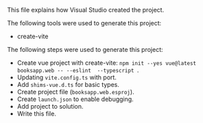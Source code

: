 This file explains how Visual Studio created the project.

The following tools were used to generate this project:
- create-vite

The following steps were used to generate this project:
- Create vue project with create-vite: `npm init --yes vue@latest booksapp.web -- --eslint  --typescript `.
- Updating `vite.config.ts` with port.
- Add `shims-vue.d.ts` for basic types.
- Create project file (`booksapp.web.esproj`).
- Create `launch.json` to enable debugging.
- Add project to solution.
- Write this file.
